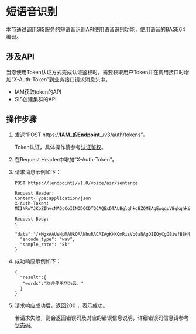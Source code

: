 # 短语音识别<a name="sis_03_0100"></a>

本节通过调用SIS服务的短语音识别API使用语音识别功能，使用语音的BASE64编码。

## 涉及API<a name="zh-cn_topic_0171541475_zh-cn_topic_0171174235_zh-cn_topic_0111418639_section101152312311"></a>

当您使用Token认证方式完成认证鉴权时，需要获取用户Token并在调用接口时增加“X-Auth-Token”到业务接口请求消息头中。

-   IAM获取token的API
-   SIS创建集群的API

## 操作步骤<a name="zh-cn_topic_0171541475_zh-cn_topic_0171174235_zh-cn_topic_0111418639_section84735913247"></a>

1.  发送“POST https://**IAM_的Endpoint_**/v3/auth/tokens”。

    Token认证，具体操作请参考[认证鉴权](认证鉴权.md)。

2.  在Request Header中增加“X-Auth-Token”。
3.  请求消息示例如下：

    ```
    POST https://{endpoint}/v1.0/voice/asr/sentence
       
    Request Header:  
    Content-Type:application/json
    X-Auth-Token: MIINRwYJKoZIhvcNAQcCoIINODCCDTQCAQExDTALBglghkgBZQMEAgEwgguVBgkqhkiG...   
    
    Request Body:
    {
     "data":"/+MgxAAUeHpMAUkQAANhuRACAIAgKHKQmRisVo0aNAgQIIQyCgGBiwfB8H4IAgCAJg+D4Ph+IAQBBywfB8HwQDGAwfB8HwfBA5gM/L...",
      "encode_type": "wav",
      "sample_rate": "8k"
    }  
    ```

4.  成功响应示例如下：

    ```
    {
      "result":{
       "words":"欢迎使用华为云。"
      }
    }
    ```

5.  请求响应成功后，返回200 ，表示成功。

    若请求失败，则会返回错误码及对应的错误信息说明，详细错误码信息请参考[状态码](状态码.md)。


